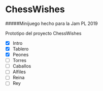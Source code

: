 # ChessWishes
#####Minijuego hecho para la Jam PL 2019

Prototipo del proyecto ChessWishes

- [x] Intro
- [x] Tablero
- [x] Peones
- [ ] Torres
- [ ] Caballos
- [ ] Alfiles
- [ ] Reina
- [ ] Rey

